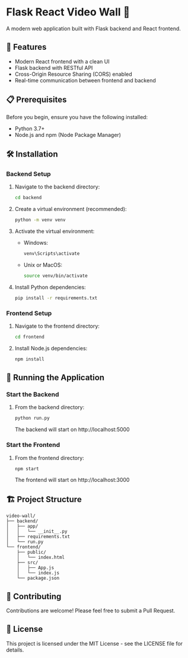 # Flask React Video Wall 🎥

A modern web application built with Flask backend and React frontend.

## 🚀 Features

- Modern React frontend with a clean UI
- Flask backend with RESTful API
- Cross-Origin Resource Sharing (CORS) enabled
- Real-time communication between frontend and backend

## 📋 Prerequisites

Before you begin, ensure you have the following installed:
- Python 3.7+
- Node.js and npm (Node Package Manager)

## 🛠️ Installation

### Backend Setup

1. Navigate to the backend directory:
   ```bash
   cd backend
   ```

2. Create a virtual environment (recommended):
   ```bash
   python -m venv venv
   ```

3. Activate the virtual environment:
   - Windows:
     ```bash
     venv\Scripts\activate
     ```
   - Unix or MacOS:
     ```bash
     source venv/bin/activate
     ```

4. Install Python dependencies:
   ```bash
   pip install -r requirements.txt
   ```

### Frontend Setup

1. Navigate to the frontend directory:
   ```bash
   cd frontend
   ```

2. Install Node.js dependencies:
   ```bash
   npm install
   ```

## 🚀 Running the Application

### Start the Backend

1. From the backend directory:
   ```bash
   python run.py
   ```
   The backend will start on http://localhost:5000

### Start the Frontend

1. From the frontend directory:
   ```bash
   npm start
   ```
   The frontend will start on http://localhost:3000

## 🏗️ Project Structure

```
video-wall/
├── backend/
│   ├── app/
│   │   └── __init__.py
│   ├── requirements.txt
│   └── run.py
└── frontend/
    ├── public/
    │   └── index.html
    ├── src/
    │   ├── App.js
    │   └── index.js
    └── package.json
```

## 🤝 Contributing

Contributions are welcome! Please feel free to submit a Pull Request.

## 📝 License

This project is licensed under the MIT License - see the LICENSE file for details. 